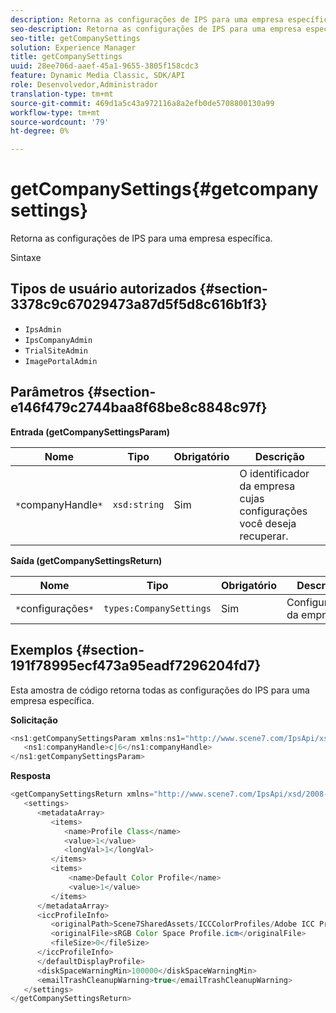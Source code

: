 ```yaml
---
description: Retorna as configurações de IPS para uma empresa específica.
seo-description: Retorna as configurações de IPS para uma empresa específica.
seo-title: getCompanySettings
solution: Experience Manager
title: getCompanySettings
uuid: 28ee706d-aaef-45a1-9655-3805f158cdc3
feature: Dynamic Media Classic, SDK/API
role: Desenvolvedor,Administrador
translation-type: tm+mt
source-git-commit: 469d1a5c43a972116a8a2efb0de5708800130a99
workflow-type: tm+mt
source-wordcount: '79'
ht-degree: 0%

---
```



# getCompanySettings{#getcompanysettings}

Retorna as configurações de IPS para uma empresa específica.

Sintaxe

## Tipos de usuário autorizados {#section-3378c9c67029473a87d5f5d8c616b1f3}

* `IpsAdmin`
* `IpsCompanyAdmin`
* `TrialSiteAdmin`
* `ImagePortalAdmin`

## Parâmetros {#section-e146f479c2744baa8f68be8c8848c97f}

**Entrada (getCompanySettingsParam)**

| Nome | Tipo | Obrigatório | Descrição |
|---|---|---|---|
| `*`companyHandle`*` | `xsd:string` | Sim | O identificador da empresa cujas configurações você deseja recuperar. |

**Saída (getCompanySettingsReturn)**

| Nome | Tipo | Obrigatório | Descrição |
|---|---|---|---|
| `*`configurações`*` | `types:CompanySettings` | Sim | Configurações da empresa. |

## Exemplos {#section-191f78995ecf473a95eadf7296204fd7}

Esta amostra de código retorna todas as configurações do IPS para uma empresa específica.

**Solicitação**

```java
<ns1:getCompanySettingsParam xmlns:ns1="http://www.scene7.com/IpsApi/xsd/2008-01-15">
   <ns1:companyHandle>c|6</ns1:companyHandle>
</ns1:getCompanySettingsParam>
```

**Resposta**

```java
<getCompanySettingsReturn xmlns="http://www.scene7.com/IpsApi/xsd/2008-01-15">
   <settings>
      <metadataArray>
         <items>
            <name>Profile Class</name>
            <value>1</value>
            <longVal>1</longVal>
         </items>
         <items>
             <name>Default Color Profile</name>
             <value>1</value>
         </items>
      </metadataArray>
      <iccProfileInfo>
         <originalPath>Scene7SharedAssets/ICCColorProfiles/Adobe ICC Profiles/RGB Profiles/</originalPath>
         <originalFile>sRGB Color Space Profile.icm</originalFile>
         <fileSize>0</fileSize>
      </iccProfileInfo>
      </defaultDisplayProfile>
      <diskSpaceWarningMin>100000</diskSpaceWarningMin>
      <emailTrashCleanupWarning>true</emailTrashCleanupWarning>
   </settings>
</getCompanySettingsReturn>
```

